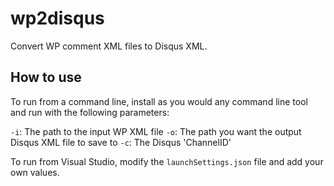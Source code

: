 # wp2disqus

Convert WP comment XML files to Disqus XML.

## How to use

To run from a command line, install as you would any command line tool and run with the following parameters:

`-i`: The path to the input WP XML file
`-o`: The path you want the output Disqus XML file to save to
`-c`: The Disqus 'ChannelID'

To run from Visual Studio, modify the `launchSettings.json` file and add your own values.